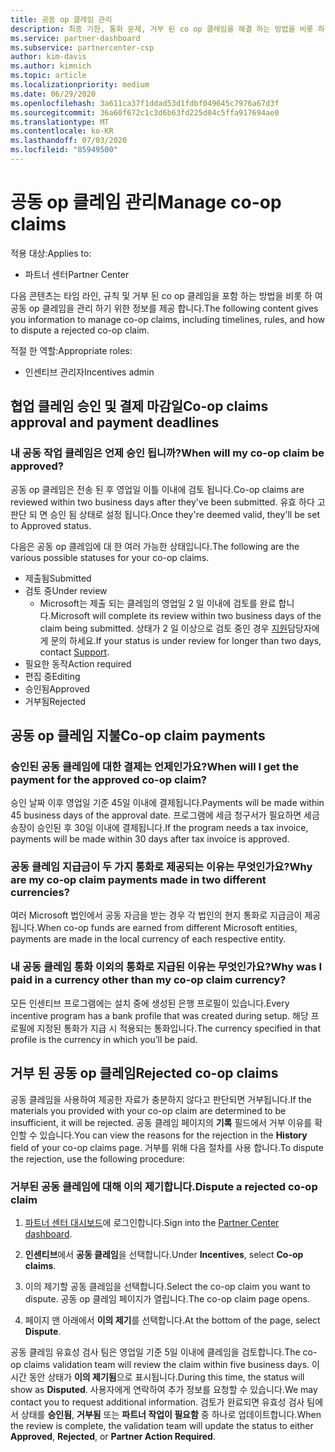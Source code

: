 ```yaml
---
title: 공동 op 클레임 관리
description: 최종 기한, 통화 문제, 거부 된 co op 클레임을 해결 하는 방법을 비롯 하 여 공동 작업 클레임 프로세스를 이해 합니다.
ms.service: partner-dashboard
ms.subservice: partnercenter-csp
author: kim-davis
ms.author: kimnich
ms.topic: article
ms.localizationpriority: medium
ms.date: 06/29/2020
ms.openlocfilehash: 3a611ca37f1ddad53d1fdbf049645c7976a67d3f
ms.sourcegitcommit: 36a60f672c1c3d6b63fd225d04c5ffa917694ae0
ms.translationtype: MT
ms.contentlocale: ko-KR
ms.lasthandoff: 07/03/2020
ms.locfileid: "85949500"
---
```

# <a name="manage-co-op-claims"></a><span data-ttu-id="72a27-103">공동 op 클레임 관리</span><span class="sxs-lookup"><span data-stu-id="72a27-103">Manage co-op claims</span></span>

<span data-ttu-id="72a27-104">적용 대상:</span><span class="sxs-lookup"><span data-stu-id="72a27-104">Applies to:</span></span>

- <span data-ttu-id="72a27-105">파트너 센터</span><span class="sxs-lookup"><span data-stu-id="72a27-105">Partner Center</span></span>

<span data-ttu-id="72a27-106">다음 콘텐츠는 타임 라인, 규칙 및 거부 된 co op 클레임을 포함 하는 방법을 비롯 하 여 공동 op 클레임을 관리 하기 위한 정보를 제공 합니다.</span><span class="sxs-lookup"><span data-stu-id="72a27-106">The following content gives you information to manage co-op claims, including timelines, rules, and how to dispute a rejected co-op claim.</span></span>

<span data-ttu-id="72a27-107">적절 한 역할:</span><span class="sxs-lookup"><span data-stu-id="72a27-107">Appropriate roles:</span></span>

- <span data-ttu-id="72a27-108">인센티브 관리자</span><span class="sxs-lookup"><span data-stu-id="72a27-108">Incentives admin</span></span>

## <a name="co-op-claims-approval-and-payment-deadlines"></a><span data-ttu-id="72a27-109">협업 클레임 승인 및 결제 마감일</span><span class="sxs-lookup"><span data-stu-id="72a27-109">Co-op claims approval and payment deadlines</span></span>

### <a name="when-will-my-co-op-claim-be-approved"></a><span data-ttu-id="72a27-110">내 공동 작업 클레임은 언제 승인 됩니까?</span><span class="sxs-lookup"><span data-stu-id="72a27-110">When will my co-op claim be approved?</span></span>

<span data-ttu-id="72a27-111">공동 op 클레임은 전송 된 후 영업일 이틀 이내에 검토 됩니다.</span><span class="sxs-lookup"><span data-stu-id="72a27-111">Co-op claims are reviewed within two business days after they've been submitted.</span></span> <span data-ttu-id="72a27-112">유효 하다 고 판단 되 면 승인 됨 상태로 설정 됩니다.</span><span class="sxs-lookup"><span data-stu-id="72a27-112">Once they're deemed valid, they'll be set to Approved status.</span></span>  

<span data-ttu-id="72a27-113">다음은 공동 op 클레임에 대 한 여러 가능한 상태입니다.</span><span class="sxs-lookup"><span data-stu-id="72a27-113">The following are the various possible statuses for your co-op claims.</span></span>

- <span data-ttu-id="72a27-114">제출됨</span><span class="sxs-lookup"><span data-stu-id="72a27-114">Submitted</span></span>
- <span data-ttu-id="72a27-115">검토 중</span><span class="sxs-lookup"><span data-stu-id="72a27-115">Under review</span></span>
  - <span data-ttu-id="72a27-116">Microsoft는 제출 되는 클레임의 영업일 2 일 이내에 검토를 완료 합니다.</span><span class="sxs-lookup"><span data-stu-id="72a27-116">Microsoft will complete its review within two business days of the claim being submitted.</span></span> <span data-ttu-id="72a27-117">상태가 2 일 이상으로 검토 중인 경우 [지원](https://partner.microsoft.com/dashboard/support/incentives/servicerequests?category=incentives)담당자에 게 문의 하세요.</span><span class="sxs-lookup"><span data-stu-id="72a27-117">If your status is under review for longer than two days, contact [Support](https://partner.microsoft.com/dashboard/support/incentives/servicerequests?category=incentives).</span></span>
- <span data-ttu-id="72a27-118">필요한 동작</span><span class="sxs-lookup"><span data-stu-id="72a27-118">Action required</span></span>
- <span data-ttu-id="72a27-119">편집 중</span><span class="sxs-lookup"><span data-stu-id="72a27-119">Editing</span></span>
- <span data-ttu-id="72a27-120">승인됨</span><span class="sxs-lookup"><span data-stu-id="72a27-120">Approved</span></span>
- <span data-ttu-id="72a27-121">거부됨</span><span class="sxs-lookup"><span data-stu-id="72a27-121">Rejected</span></span>

## <a name="co-op-claim-payments"></a><span data-ttu-id="72a27-122">공동 op 클레임 지불</span><span class="sxs-lookup"><span data-stu-id="72a27-122">Co-op claim payments</span></span>

### <a name="when-will-i-get-the-payment-for-the-approved-co-op-claim"></a><span data-ttu-id="72a27-123">승인된 공동 클레임에 대한 결제는 언제인가요?</span><span class="sxs-lookup"><span data-stu-id="72a27-123">When will I get the payment for the approved co-op claim?</span></span>

<span data-ttu-id="72a27-124">승인 날짜 이후 영업일 기준 45일 이내에 결제됩니다.</span><span class="sxs-lookup"><span data-stu-id="72a27-124">Payments will be made within 45 business days of the approval date.</span></span> <span data-ttu-id="72a27-125">프로그램에 세금 청구서가 필요하면 세금 송장이 승인된 후 30일 이내에 결제됩니다.</span><span class="sxs-lookup"><span data-stu-id="72a27-125">If the program needs a tax invoice, payments will be made within 30 days after tax invoice is approved.</span></span>

### <a name="why-are-my-co-op-claim-payments-made-in-two-different-currencies"></a><span data-ttu-id="72a27-126">공동 클레임 지급금이 두 가지 통화로 제공되는 이유는 무엇인가요?</span><span class="sxs-lookup"><span data-stu-id="72a27-126">Why are my co-op claim payments made in two different currencies?</span></span>

<span data-ttu-id="72a27-127">여러 Microsoft 법인에서 공동 자금을 받는 경우 각 법인의 현지 통화로 지급금이 제공됩니다.</span><span class="sxs-lookup"><span data-stu-id="72a27-127">When co-op funds are earned from different Microsoft entities, payments are made in the local currency of each respective entity.</span></span>  

### <a name="why-was-i-paid-in-a-currency-other-than-my-co-op-claim-currency"></a><span data-ttu-id="72a27-128">내 공동 클레임 통화 이외의 통화로 지급된 이유는 무엇인가요?</span><span class="sxs-lookup"><span data-stu-id="72a27-128">Why was I paid in a currency other than my co-op claim currency?</span></span>

<span data-ttu-id="72a27-129">모든 인센티브 프로그램에는 설치 중에 생성된 은행 프로필이 있습니다.</span><span class="sxs-lookup"><span data-stu-id="72a27-129">Every incentive program has a bank profile that was created during setup.</span></span> <span data-ttu-id="72a27-130">해당 프로필에 지정된 통화가 지급 시 적용되는 통화입니다.</span><span class="sxs-lookup"><span data-stu-id="72a27-130">The currency specified in that profile is the currency in which you’ll be paid.</span></span>

## <a name="rejected-co-op-claims"></a><span data-ttu-id="72a27-131">거부 된 공동 op 클레임</span><span class="sxs-lookup"><span data-stu-id="72a27-131">Rejected co-op claims</span></span>

<span data-ttu-id="72a27-132">공동 클레임을 사용하여 제공한 자료가 충분하지 않다고 판단되면 거부됩니다.</span><span class="sxs-lookup"><span data-stu-id="72a27-132">If the materials you provided with your co-op claim are determined to be insufficient, it will be rejected.</span></span> <span data-ttu-id="72a27-133">공동 클레임 페이지의 **기록** 필드에서 거부 이유를 확인할 수 있습니다.</span><span class="sxs-lookup"><span data-stu-id="72a27-133">You can view the reasons for the rejection in the **History** field of your co-op claims page.</span></span> <span data-ttu-id="72a27-134">거부를 위해 다음 절차를 사용 합니다.</span><span class="sxs-lookup"><span data-stu-id="72a27-134">To dispute the rejection, use the following procedure:</span></span>

### <a name="dispute-a-rejected-co-op-claim"></a><span data-ttu-id="72a27-135">거부된 공동 클레임에 대해 이의 제기합니다.</span><span class="sxs-lookup"><span data-stu-id="72a27-135">Dispute a rejected co-op claim</span></span>

1. <span data-ttu-id="72a27-136">[파트너 센터 대시보드](https://partner.microsoft.com/dashboard/)에 로그인합니다.</span><span class="sxs-lookup"><span data-stu-id="72a27-136">Sign into the [Partner Center dashboard](https://partner.microsoft.com/dashboard/).</span></span>

2. <span data-ttu-id="72a27-137">**인센티브**에서 **공동 클레임**을 선택합니다.</span><span class="sxs-lookup"><span data-stu-id="72a27-137">Under **Incentives**, select **Co-op claims**.</span></span>

3. <span data-ttu-id="72a27-138">이의 제기할 공동 클레임을 선택합니다.</span><span class="sxs-lookup"><span data-stu-id="72a27-138">Select the co-op claim you want to dispute.</span></span> <span data-ttu-id="72a27-139">공동 op 클레임 페이지가 열립니다.</span><span class="sxs-lookup"><span data-stu-id="72a27-139">The co-op claim page opens.</span></span>

4. <span data-ttu-id="72a27-140">페이지 맨 아래에서 **이의 제기**를 선택합니다.</span><span class="sxs-lookup"><span data-stu-id="72a27-140">At the bottom of the page, select **Dispute**.</span></span>

<span data-ttu-id="72a27-141">공동 클레임 유효성 검사 팀은 영업일 기준 5일 이내에 클레임을 검토합니다.</span><span class="sxs-lookup"><span data-stu-id="72a27-141">The co-op claims validation team will review the claim within five business days.</span></span> <span data-ttu-id="72a27-142">이 시간 동안 상태가 **이의 제기됨**으로 표시됩니다.</span><span class="sxs-lookup"><span data-stu-id="72a27-142">During this time, the status will show as **Disputed**.</span></span> <span data-ttu-id="72a27-143">사용자에게 연락하여 추가 정보를 요청할 수 있습니다.</span><span class="sxs-lookup"><span data-stu-id="72a27-143">We may contact you to request additional information.</span></span> <span data-ttu-id="72a27-144">검토가 완료되면 유효성 검사 팀에서 상태를 **승인됨**, **거부됨** 또는 **파트너 작업이 필요함** 중 하나로 업데이트합니다.</span><span class="sxs-lookup"><span data-stu-id="72a27-144">When the review is complete, the validation team will update the status to either **Approved**, **Rejected**, or **Partner Action Required**.</span></span>
